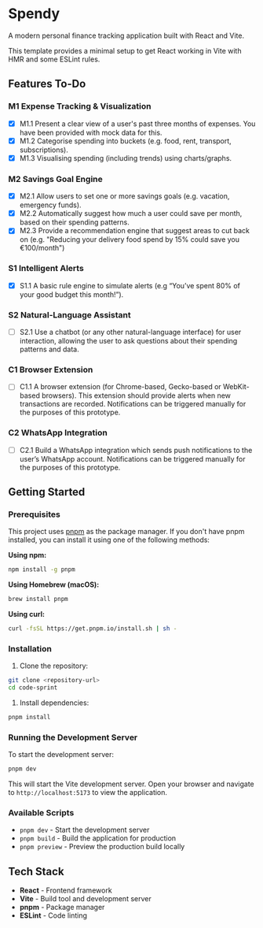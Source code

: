 # Spendy

A modern personal finance tracking application built with React and Vite.

This template provides a minimal setup to get React working in Vite with HMR and some ESLint rules.

## Features To-Do

### M1 Expense Tracking & Visualization

- [x] M1.1 Present a clear view of a user's past three months of expenses. You have been provided with mock data for this.
- [x] M1.2 Categorise spending into buckets (e.g. food, rent, transport, subscriptions).
- [x] M1.3 Visualising spending (including trends) using charts/graphs.

### M2 Savings Goal Engine

- [x] M2.1 Allow users to set one or more savings goals (e.g. vacation, emergency funds).
- [x] M2.2 Automatically suggest how much a user could save per month, based on their spending patterns.
- [x] M2.3 Provide a recommendation engine that suggest areas to cut back on (e.g. "Reducing your delivery food spend by 15% could save you €100/month")

### S1 Intelligent Alerts

- [x] S1.1 A basic rule engine to simulate alerts (e.g “You’ve spent 80% of your good budget this month!”).

### S2 Natural-Language Assistant

- [ ] S2.1 Use a chatbot (or any other natural-language interface) for user interaction, allowing the user to ask questions about their spending patterns and data.

### C1 Browser Extension

- [ ] C1.1 A browser extension (for Chrome-based, Gecko-based or WebKit-based browsers). This extension should provide alerts when new transactions are recorded. Notifications can be triggered manually for the purposes of this prototype.

### C2 WhatsApp Integration

- [ ] C2.1 Build a WhatsApp integration which sends push notifications to the user’s WhatsApp account. Notifications can be triggered manually for the purposes of this prototype.


## Getting Started

### Prerequisites

This project uses [pnpm](https://pnpm.io/) as the package manager. If you don't have pnpm installed, you can install it using one of the following methods:

**Using npm:**

```bash
npm install -g pnpm
```

**Using Homebrew (macOS):**

```bash
brew install pnpm
```

**Using curl:**

```bash
curl -fsSL https://get.pnpm.io/install.sh | sh -
```

### Installation

1. Clone the repository:

```bash
git clone <repository-url>
cd code-sprint
```

1. Install dependencies:

```bash
pnpm install
```

### Running the Development Server

To start the development server:

```bash
pnpm dev
```

This will start the Vite development server. Open your browser and navigate to `http://localhost:5173` to view the application.

### Available Scripts

- `pnpm dev` - Start the development server
- `pnpm build` - Build the application for production
- `pnpm preview` - Preview the production build locally

## Tech Stack

- **React** - Frontend framework
- **Vite** - Build tool and development server
- **pnpm** - Package manager
- **ESLint** - Code linting
